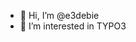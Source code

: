 - 👋 Hi, I’m @e3debie
- 👀 I’m interested in TYPO3


<!---
e3debie/e3debie is a ✨ special ✨ repository because its `README.md` (this file) appears on your GitHub profile.
You can click the Preview link to take a look at your changes.
--->
